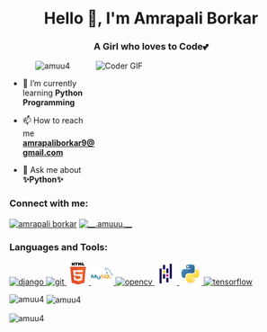 <h1 align="center">Hello 👋, I'm Amrapali Borkar</h1>
<h3 align="center">A Girl who loves to Code💕</h3>
<img align="right" alt="Coder GIF" height=250 width=350 src="https://cdn.dribbble.com/users/2704414/screenshots/7466903/media/b08ab576316bd4582fef189f471cd9e5.gif"/>

<p align="Center"> <img src="https://komarev.com/ghpvc/?username=amuu4&label=Profile%20views&color=0e75b6&style=flat" alt="amuu4" /> </p>

- 🌱 I’m currently learning **Python Programming**

- 📫 How to reach me **amrapaliborkar9@gmail.com**

-   💬 Ask me about **✨Python✨**

<h3 align="left">Connect with me:</h3>
<p align="left">
<a href="https://linkedin.com/in/amrapali borkar" target="blank"><img align="center" src="https://raw.githubusercontent.com/rahuldkjain/github-profile-readme-generator/master/src/images/icons/Social/linked-in-alt.svg" alt="amrapali borkar" height="30" width="40" /></a>
<a href="https://instagram.com/__.amuuu.__" target="blank"><img align="center" src="https://raw.githubusercontent.com/rahuldkjain/github-profile-readme-generator/master/src/images/icons/Social/instagram.svg" alt="__.amuuu.__" height="30" width="40" /></a>
</p>

<h3 align="left">Languages and Tools:</h3>
<p align="left"> <a href="https://www.djangoproject.com/" target="_blank" rel="noreferrer"> <img src="https://cdn.worldvectorlogo.com/logos/django.svg" alt="django" width="40" height="40"/> </a> <a href="https://git-scm.com/" target="_blank" rel="noreferrer"> <img src="https://www.vectorlogo.zone/logos/git-scm/git-scm-icon.svg" alt="git" width="40" height="40"/> </a> <a href="https://www.w3.org/html/" target="_blank" rel="noreferrer"> <img src="https://raw.githubusercontent.com/devicons/devicon/master/icons/html5/html5-original-wordmark.svg" alt="html5" width="40" height="40"/> </a> <a href="https://www.mysql.com/" target="_blank" rel="noreferrer"> <img src="https://raw.githubusercontent.com/devicons/devicon/master/icons/mysql/mysql-original-wordmark.svg" alt="mysql" width="40" height="40"/> </a> <a href="https://opencv.org/" target="_blank" rel="noreferrer"> <img src="https://www.vectorlogo.zone/logos/opencv/opencv-icon.svg" alt="opencv" width="40" height="40"/> </a> <a href="https://pandas.pydata.org/" target="_blank" rel="noreferrer"> <img src="https://raw.githubusercontent.com/devicons/devicon/2ae2a900d2f041da66e950e4d48052658d850630/icons/pandas/pandas-original.svg" alt="pandas" width="40" height="40"/> </a> <a href="https://www.python.org" target="_blank" rel="noreferrer"> <img src="https://raw.githubusercontent.com/devicons/devicon/master/icons/python/python-original.svg" alt="python" width="40" height="40"/> </a> <a href="https://www.tensorflow.org" target="_blank" rel="noreferrer"> <img src="https://www.vectorlogo.zone/logos/tensorflow/tensorflow-icon.svg" alt="tensorflow" width="40" height="40"/> </a> </p>

<p><img align="left" src="https://github-readme-stats.vercel.app/api/top-langs?username=amuu4&show_icons=true&locale=en&layout=compact" alt="amuu4" /></p>

<p>&nbsp;<img align="center" src="https://github-readme-stats.vercel.app/api?username=amuu4&show_icons=true&locale=en" alt="amuu4" /></p>

<p><img align="center" src="https://github-readme-streak-stats.herokuapp.com/?user=amuu4&" alt="amuu4" /></p>


